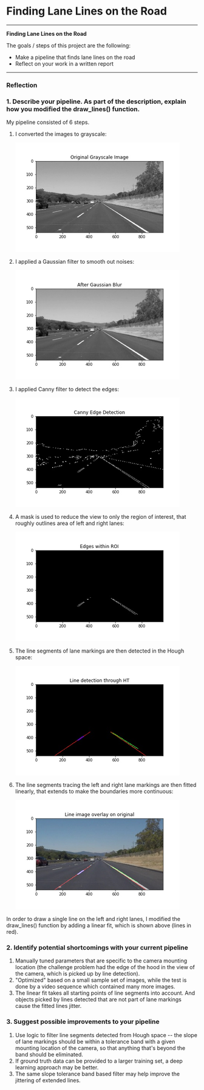 # **Finding Lane Lines on the Road** 

---

**Finding Lane Lines on the Road**

The goals / steps of this project are the following:
* Make a pipeline that finds lane lines on the road
* Reflect on your work in a written report


[//]: # (Image References)

[image1]: ./test_images_output/solidWhiteRight_gray.jpg "Grayscale"
[image2]: ./test_images_output/solidWhiteRight_gaussian.jpg "Gaussian"
[image3]: ./test_images_output/solidWhiteRight_edges.jpg "Edges"
[image4]: ./test_images_output/solidWhiteRight_masked.jpg "Masked"
[image5]: ./test_images_output/solidWhiteRight_linesegment.jpg "Hough"
[image6]: ./test_images_output/solidWhiteRight_lineextended.jpg "Fit"

---

### Reflection

### 1. Describe your pipeline. As part of the description, explain how you modified the draw_lines() function.

My pipeline consisted of 6 steps. 
1. I converted the images to grayscale: 

    ![alt text][image1]

2. I applied a Gaussian filter to smooth out noises:

    ![alt text][image2]

3. I applied Canny filter to detect the edges: 

    ![alt text][image3]

4. A mask is used to reduce the view to only the region of interest, that roughly outlines area of left and right lanes: 

    ![alt text][image4]

5. The line segments of lane markings are then detected in the Hough space: 

    ![alt text][image5]

6. The line segments tracing the left and right lane markings are then fitted linearly, that extends to make the boundaries more continuous: 

    ![alt text][image6]


In order to draw a single line on the left and right lanes, I modified the draw_lines() function by adding a linear fit, which is shown above (lines in red).


### 2. Identify potential shortcomings with your current pipeline

1. Manually tuned parameters that are specific to the camera mounting location (the challenge problem had the edge of the hood in the view of the camera, which is picked up by line detection).
2. "Optimized" based on a small sample set of images, while the test is done by a video sequence which contained many more images.
3. The linear fit takes all starting points of line segments into account. And objects picked by lines detected that are not part of lane markings cause the fitted lines jitter.


### 3. Suggest possible improvements to your pipeline

1. Use logic to filter line segments detected from Hough space -- the slope of lane markings should be within a tolerance band with a given mounting location of the camera, so that anything that's beyond the band should be eliminated.
2. If ground truth data can be provided to a larger training set, a deep learning approach may be better.
3. The same slope tolerance band based filter may help improve the jittering of extended lines.
